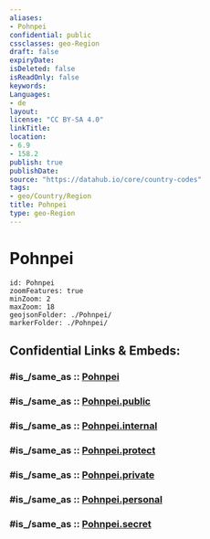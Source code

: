 ```yaml
---
aliases:
- Pohnpei
confidential: public
cssclasses: geo-Region
draft: false
expiryDate: 
isDeleted: false
isReadOnly: false
keywords: 
Languages:
- de
layout: 
license: "CC BY-SA 4.0"
linkTitle: 
location:
- 6.9
- 158.2
publish: true
publishDate: 
source: "https://datahub.io/core/country-codes"
tags:
- geo/Country/Region
title: Pohnpei
type: geo-Region
---
```


# Pohnpei

```leaflet
id: Pohnpei
zoomFeatures: true 
minZoom: 2 
maxZoom: 18
geojsonFolder: ./Pohnpei/
markerFolder: ./Pohnpei/
```


## Confidential Links & Embeds: 

### #is_/same_as :: [Pohnpei](/_Standards/Earth/Continent/Australasia/Micronesia/Micronesia~Fed._States/States~Micronesia/Pohnpei.md) 

### #is_/same_as :: [Pohnpei.public](/_public/Earth/Continent/Australasia/Micronesia/Micronesia~Fed._States/States~Micronesia/Pohnpei.public.md) 

### #is_/same_as :: [Pohnpei.internal](/_internal/Earth/Continent/Australasia/Micronesia/Micronesia~Fed._States/States~Micronesia/Pohnpei.internal.md) 

### #is_/same_as :: [Pohnpei.protect](/_protect/Earth/Continent/Australasia/Micronesia/Micronesia~Fed._States/States~Micronesia/Pohnpei.protect.md) 

### #is_/same_as :: [Pohnpei.private](/_private/Earth/Continent/Australasia/Micronesia/Micronesia~Fed._States/States~Micronesia/Pohnpei.private.md) 

### #is_/same_as :: [Pohnpei.personal](/_personal/Earth/Continent/Australasia/Micronesia/Micronesia~Fed._States/States~Micronesia/Pohnpei.personal.md) 

### #is_/same_as :: [Pohnpei.secret](/_secret/Earth/Continent/Australasia/Micronesia/Micronesia~Fed._States/States~Micronesia/Pohnpei.secret.md)

